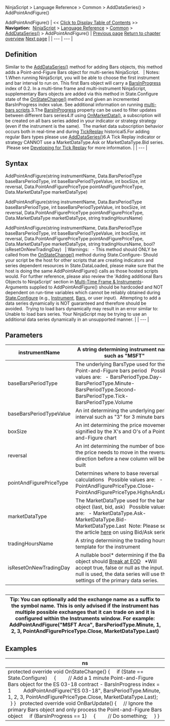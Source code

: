 ﻿
NinjaScript \> Language Reference \> Common \> AddDataSeries() \> AddPointAndFigure()

AddPointAndFigure()
| \<\< [Click to Display Table of Contents](addpointandfigure.md) \>\> **Navigation:**     [NinjaScript](ninjascript.md) \> [Language Reference](language_reference_wip.md) \> [Common](common.md) \> [AddDataSeries()](adddataseries.md) \> AddPointAndFigure() | [Previous page](addlinebreak.md) [Return to chapter overview](adddataseries.md) [Next page](addrenko.md) |
| --- | --- |
## Definition
Similar to the [AddDataSeries()](adddataseries.md) method for adding Bars objects, this method adds a Point\-and\-Figure Bars object for multi\-series NinjaScript.
 
| Notes:   1\.When running NinjaScript, you will be able to choose the first instrument and bar interval to run on. This first Bars object will carry a [BarsInProgress](barsinprogress.md) index of 0\.2\. In a multi\-time frame and multi\-instrument NinjaScript, supplementary Bars objects are added via this method in State.Configure state of the [OnStateChange()](onstatechange.md) method and given an incremented BarsInProgress index value. See additional information on running [multi\-bars scripts](multi-time_frame__instruments.md).3\.The [BarsInProgress](barsinprogress.md) property can be used to filter updates between different bars series4\.If using [OnMarketData()](onmarketdata.md), a subscription will be created on all bars series added in your indicator or strategy strategy (even if the instrument is the same).  The market data subscription behavior occurs both in real\-time and during [TickReplay](developing_for__tick_replay.md) historical5\.For adding regular Bars types please use [AddDataSeries()](adddataseries.md)6\.A Tick Replay indicator or strategy CANNOT use a MarketDataType.Ask or MarketDataType.Bid series.  Please see [Developing for Tick Replay](developing_for__tick_replay.md) for more information. |
| --- |

## Syntax
AddPointAndFigure(string instrumentName, Data.BarsPeriodType baseBarsPeriodType, int baseBarsPeriodTypeValue, int boxSize, int reversal, Data.PointAndFigurePriceType pointAndFigurePriceType, Data.MarketDataType marketDataType)  

AddPointAndFigure(string instrumentName, Data.BarsPeriodType baseBarsPeriodType, int baseBarsPeriodTypeValue, int boxSize, int reversal, Data.PointAndFigurePriceType pointAndFigurePriceType, Data.MarketDataType marketDataType, string tradingHoursName)  

AddPointAndFigure(string instrumentName, Data.BarsPeriodType baseBarsPeriodType, int baseBarsPeriodTypeValue, int boxSize, int reversal, Data.PointAndFigurePriceType pointAndFigurePriceType, Data.MarketDataType marketDataType, string tradingHoursName, bool? isResetOnNewTradingDay)
 
| Warnings:   - This method should ONLY be called from the [OnStateChange()](onstatechange.md) method during State.Configure- Should your script be the host for other scripts that are creating indicators and series dependent resources in State.DataLoaded, please make sure that the host is doing the same AddPointAndFigure() calls as those hosted scripts would. For further reference, please also review the 'Adding additional Bars Objects to NinjaScript' section in [Multi\-Time Frame \& Instruments](multi-time_frame__instruments.md)- Arguments supplied to AddPointAndFigure() should be hardcoded and NOT dependent on run\-time variables which cannot be reliably obtained during [State.Configure](state.md) (e.g., [Instrument](instrument.md), [Bars](bars.md), or user input).  Attempting to add a data series dynamically is NOT guaranteed and therefore should be avoided.  Trying to load bars dynamically may result in an error similar to: Unable to load bars series. Your NinjaScript may be trying to use an additional data series dynamically in an unsupported manner. |
| --- |

## Parameters
| instrumentName | A string determining instrument name such as "MSFT" |
| --- | --- |
| baseBarsPeriodType | The underlying BarsType used for the Point\-and\-Figure bars period   Possible values are:   - BarsPeriodType.Day- BarsPeriodType.Minute- BarsPeriodType.Second- BarsPeriodType.Tick- BarsPeriodType.Volume |
| baseBarsPeriodTypeValue | An int determining the underlying period interval such as "3" for 3 minute bars |
| boxSize | An int determining the price movement signified by the X's and O's of a Point\-and\-Figure chart |
| reversal | An int determining the number of boxes the price needs to move in the reversal direction before a new column will be built |
| pointAndFigurePriceType | Determines where to base reversal calculations   Possible values are:   - PointAndFigurePriceType.Close- PointAndFigurePriceType.HighsAndLows |
| marketDataType | The MarketDataType used for the bars object (last, bid, ask)   Possible values are:   - MarketDataType.Ask- MarketDataType.Bid- MarketDataType.Last  Note: Please see the article [here](using_historical_bid_ask_serie.md) on using Bid/Ask series. |
| tradingHoursName | A string determining the trading hours template for the instrument |
| isResetOnNewTradingDay | A nullable bool\* determining if the Bars object should [Break at EOD](break_at_eod.md)   \*Will accept true, false or null as the input.  If null is used, the data series will use the settings of the primary data series. |

## 
## 
| Tip: You can optionally add the exchange name as a suffix to the symbol name. This is only advised if the instrument has multiple possible exchanges that it can trade on and it is configured within the Instruments window. For example: AddPointAndFigure("MSFT Arca", BarsPeriodType.Minute, 1, 2, 3, PointAndFigurePriceType.Close, MarketDataType.Last) |
| --- |

## Examples
| ns |
| --- |
| protected override void OnStateChange() {      if (State \=\= State.Configure)      {          // Add a 1 minute Point\-and\-Figure Bars object for the ES 03\-18 contract \- BarsInProgress index \= 1           AddPointAndFigure("ES 03\-18", BarsPeriodType.Minute, 1, 2, 3, PointAndFigurePriceType.Close, MarketDataType.Last);      } }    protected override void OnBarUpdate()  {       // Ignore the primary Bars object and only process the Point\-and\-Figure Bars object       if (BarsInProgress \=\= 1)      {          // Do something;      } } |
